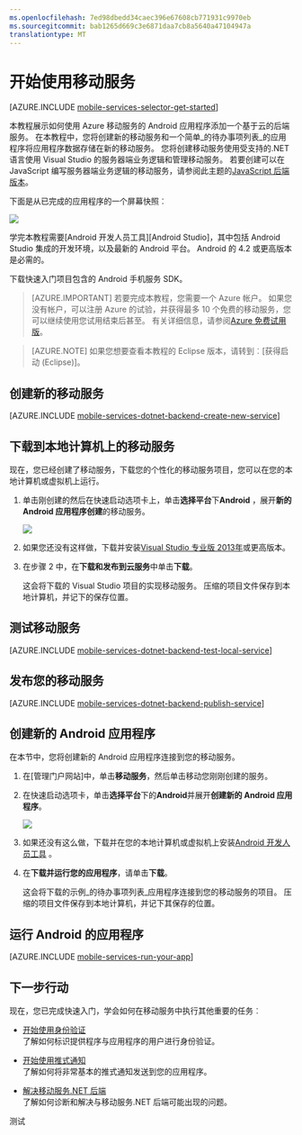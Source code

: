 ```yaml
---
ms.openlocfilehash: 7ed98dbedd34caec396e67608cb771931c9970eb
ms.sourcegitcommit: bab1265d669c3e6871daa7cb8a5640a47104947a
translationtype: MT
---
```


<properties 
    pageTitle="开始使用 Azure 的 Android 应用程序的移动服务" 
    description="按照本教程中若要开始使用 Azure 开发 Android 的移动服务。" 
    services="mobile-services" 
    documentationCenter="android" 
    authors="RickSaling" 
    manager="dwrede" 
    editor=""/>

<tags 
    ms.service="mobile-services" 
    ms.workload="mobile" 
    ms.tgt_pltfrm="mobile-android" 
    ms.devlang="java" 
    ms.topic="article" 
    ms.date="08/18/2015" 
    ms.author="ricksal"/>


# <a name="getting-started"> </a>开始使用移动服务

[AZURE.INCLUDE [mobile-services-selector-get-started](../../includes/mobile-services-selector-get-started.md)]

本教程展示如何使用 Azure 移动服务的 Android 应用程序添加一个基于云的后端服务。 在本教程中，您将创建新的移动服务和一个简单_的待办事项列表_的应用程序将应用程序数据存储在新的移动服务。 您将创建移动服务使用受支持的.NET 语言使用 Visual Studio 的服务器端业务逻辑和管理移动服务。 若要创建可以在 JavaScript 编写服务器端业务逻辑的移动服务，请参阅此主题的[JavaScript 后端版本](mobile-services-android-get-started.md)。

下面是从已完成的应用程序的一个屏幕快照︰

![][0]

学完本教程需要[Android 开发人员工具][Android Studio]，其中包括 Android Studio 集成的开发环境，以及最新的 Android 平台。 Android 的 4.2 或更高版本是必需的。  

下载快速入门项目包含的 Android 手机服务 SDK。 

> [AZURE.IMPORTANT] 若要完成本教程，您需要一个 Azure 帐户。 如果您没有帐户，可以注册 Azure 的试验，并获得最多 10 个免费的移动服务，您可以继续使用您试用结束后甚至。 有关详细信息，请参阅[Azure 免费试用版](http://azure.microsoft.com/pricing/free-trial/?WT.mc_id=AE564AB28)。

<!-- -->

> [AZURE.NOTE] 如果您想要查看本教程的 Eclipse 版本，请转到︰[获得启动 (Eclipse)]。

## <a name="create-new-service"> </a>创建新的移动服务

[AZURE.INCLUDE [mobile-services-dotnet-backend-create-new-service](../../includes/mobile-services-dotnet-backend-create-new-service.md)]

## 下载到本地计算机上的移动服务

现在，您已经创建了移动服务，下载您的个性化的移动服务项目，您可以在您的本地计算机或虚拟机上运行。

1. 单击刚创建的然后在快速启动选项卡上，单击**选择平台**下**Android** ，展开**新的 Android 应用程序创建**的移动服务。

    ![][1]  

2. 如果您还没有这样做，下载并安装[Visual Studio 专业版 2013年](https://go.microsoft.com/fwLink/p/?LinkID=391934)或更高版本。

3. 在步骤 2 中，在**下载和发布到云服务**中单击**下载**。

    这会将下载的 Visual Studio 项目的实现移动服务。 压缩的项目文件保存到本地计算机，并记下的保存位置。

## 测试移动服务

[AZURE.INCLUDE [mobile-services-dotnet-backend-test-local-service](../../includes/mobile-services-dotnet-backend-test-local-service.md)]

## 发布您的移动服务

[AZURE.INCLUDE [mobile-services-dotnet-backend-publish-service](../../includes/mobile-services-dotnet-backend-publish-service.md)]

## 创建新的 Android 应用程序

在本节中，您将创建新的 Android 应用程序连接到您的移动服务。

1. 在[管理门户网站]中，单击**移动服务**，然后单击移动您刚刚创建的服务。

2. 在快速启动选项卡，单击**选择平台**下的**Android**并展开**创建新的 Android 应用程序**。 
 
    ![][2]  

3. 如果还没有这么做，下载并在您的本地计算机或虚拟机上安装[Android 开发人员工具][Android SDK] 。

4. 在**下载并运行您的应用程序**，请单击**下载**。 

    这会将下载的示例_的待办事项列表_应用程序连接到您的移动服务的项目。 压缩的项目文件保存到本地计算机，并记下其保存的位置。

## 运行 Android 的应用程序

[AZURE.INCLUDE [mobile-services-run-your-app](../../includes/mobile-services-android-get-started.md)]

## <a name="next-steps"> </a>下一步行动
现在，您已完成快速入门，学会如何在移动服务中执行其他重要的任务︰ 

* [开始使用身份验证]
  <br/>了解如何标识提供程序与应用程序的用户进行身份验证。

* [开始使用推式通知] 
  <br/>了解如何将非常基本的推式通知发送到您的应用程序。

* [解决移动服务.NET 后端]
  <br/> 了解如何诊断和解决与移动服务.NET 后端可能出现的问题。 

<!-- Anchors. -->
[移动服务入门]:#getting-started
[创建新的移动服务]:#create-new-service
[定义移动服务实例]:#define-mobile-service-instance
[下一步行动]:#next-steps

<!-- Images. -->
[0]: ./media/mobile-services-dotnet-backend-android-get-started/mobile-quickstart-completed-android.png
[1]: ./media/mobile-services-dotnet-backend-android-get-started/mobile-quickstart-steps-vs-AS.png
[2]: ./media/mobile-services-dotnet-backend-android-get-started/mobile-quickstart-steps-android-AS.png


[6]: ./media/mobile-services-dotnet-backend-android-get-started/mobile-portal-quickstart-android.png
[7]: ./media/mobile-services-dotnet-backend-android-get-started/mobile-quickstart-steps-android.png
[8]: ./media/mobile-services-dotnet-backend-android-get-started/mobile-eclipse-quickstart.png

[10]: ./media/mobile-services-dotnet-backend-android-get-started/mobile-quickstart-startup-android.png
[11]: ./media/mobile-services-dotnet-backend-android-get-started/mobile-data-tab.png
[12]: ./media/mobile-services-dotnet-backend-android-get-started/mobile-data-browse.png

[14]: ./media/mobile-services-dotnet-backend-android-get-started/mobile-services-import-android-workspace.png
[15]: ./media/mobile-services-dotnet-backend-android-get-started/mobile-services-import-android-project.png

<!-- URLs. -->
[获取启动 (Eclipse)]: mobile-services-dotnet-backend-android-get-started-ec.md
[有关数据入门]: mobile-services-dotnet-backend-android-get-started-data.md
[开始使用身份验证]: mobile-services-dotnet-backend-android-get-started-users.md
[开始使用推式通知]: mobile-services-dotnet-backend-android-get-started-push.md
[Android SDK]: https://go.microsoft.com/fwLink/p/?LinkID=280125
[Android 的 Studio]: https://developer.android.com/sdk/index.html
[移动服务 Android SDK]: https://go.microsoft.com/fwLink/p/?LinkID=266533
[解决移动服务.NET 后端]: mobile-services-dotnet-backend-how-to-troubleshoot.md

[管理门户]: https://manage.windowsazure.com/
 

测试
